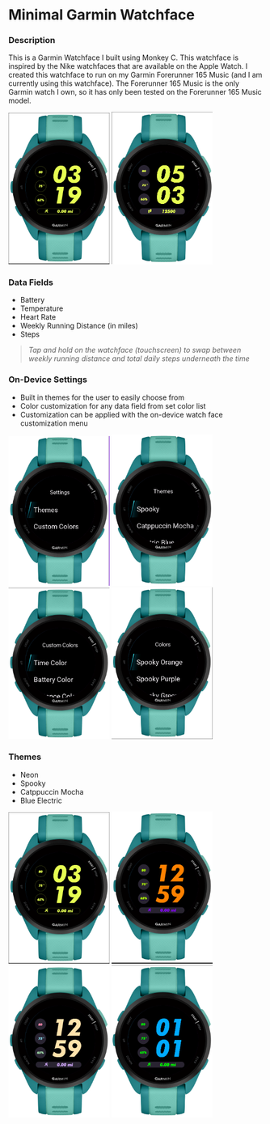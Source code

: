 # **Minimal Garmin Watchface**

### **Description**
This is a Garmin Watchface I built using Monkey C. This watchface is inspired by the Nike watchfaces that are available on the Apple Watch.
I created this watchface to run on my Garmin Forerunner 165 Music (and I am currently using this watchface). The Forerunner 165 Music is the only Garmin watch I own, so it has only been tested on the Forerunner 165 Music model. 

<img src="img/watchface_preview_01.png" alt="watchface_image" width="200" /> <img src="img/watchface_preview_06.png" alt="watchface_image" width="200" />

### **Data Fields**
- Battery
- Temperature
- Heart Rate
- Weekly Running Distance (in miles)
- Steps 
> *Tap and hold on the watchface (touchscreen) to swap between weekly running distance and total daily steps underneath the time*

### **On-Device Settings**
- Built in themes for the user to easily choose from
- Color customization for any data field from set color list
- Customization can be applied with the on-device watch face customization menu

<img src="img/watchface_preview_02.png" alt="watchface_image" width="200" /> <img src="img/watchface_preview_03.png" alt="watchface_image" width="200" />
<img src="img/watchface_preview_04.png" alt="watchface_image" width="200" /> <img src="img/watchface_preview_05.png" alt="watchface_image" width="200" />

### **Themes**
- Neon
- Spooky
- Catppuccin Mocha
- Blue Electric

<img src="img/watchface_preview_01.png" alt="watchface_image" width="200" /> <img src="img/spooky_theme.png" alt="watchface_image" width="200" />
<img src="img/catppuccin_mocha_theme.png" alt="watchface_image" width="200" /> <img src="img/electric_blue_theme.png" alt="watchface_image" width="200" />

